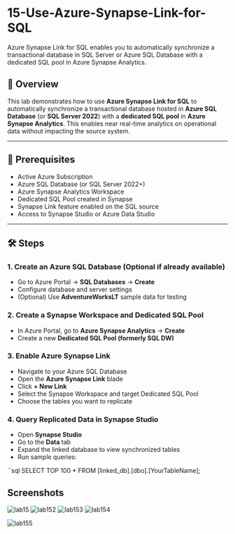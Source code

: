 # 15-Use-Azure-Synapse-Link-for-SQL
Azure Synapse Link for SQL enables you to automatically synchronize a transactional database in SQL Server or Azure SQL Database with a dedicated SQL pool in Azure Synapse Analytics.

## 📘 Overview

This lab demonstrates how to use **Azure Synapse Link for SQL** to automatically synchronize a transactional database hosted in **Azure SQL Database** (or **SQL Server 2022**) with a **dedicated SQL pool** in **Azure Synapse Analytics**. This enables near real-time analytics on operational data without impacting the source system.

---

## 🧰 Prerequisites

- Active Azure Subscription
- Azure SQL Database (or SQL Server 2022+)
- Azure Synapse Analytics Workspace
- Dedicated SQL Pool created in Synapse
- Synapse Link feature enabled on the SQL source
- Access to Synapse Studio or Azure Data Studio

---

## 🛠️ Steps

### 1. Create an Azure SQL Database (Optional if already available)

- Go to Azure Portal → **SQL Databases** → **Create**
- Configure database and server settings
- (Optional) Use **AdventureWorksLT** sample data for testing

### 2. Create a Synapse Workspace and Dedicated SQL Pool

- In Azure Portal, go to **Azure Synapse Analytics** → **Create**
- Create a new **Dedicated SQL Pool (formerly SQL DW)**

### 3. Enable Azure Synapse Link

- Navigate to your Azure SQL Database
- Open the **Azure Synapse Link** blade
- Click **+ New Link**
- Select the Synapse Workspace and target Dedicated SQL Pool
- Choose the tables you want to replicate

### 4. Query Replicated Data in Synapse Studio

- Open **Synapse Studio**
- Go to the **Data** tab
- Expand the linked database to view synchronized tables
- Run sample queries:

``sql
SELECT TOP 100 * FROM [linked_db].[dbo].[YourTableName];


## Screenshots

![lab15](https://github.com/user-attachments/assets/d16c1b7c-9866-4e9d-b01c-c8785d6f0830)
![lab152](https://github.com/user-attachments/assets/de9e126e-94b8-4a1a-ae2f-f00b01075cb9)
![lab153](https://github.com/user-attachments/assets/a1e7eaf4-1a53-40cf-a952-c122062aa568)
![lab154](https://github.com/user-attachments/assets/00c4c53d-2138-4ccb-bcb9-5aff2a301397)

![lab155](https://github.com/user-attachments/assets/dda6c490-663a-4102-bcd5-dcb8ef1e2448)
